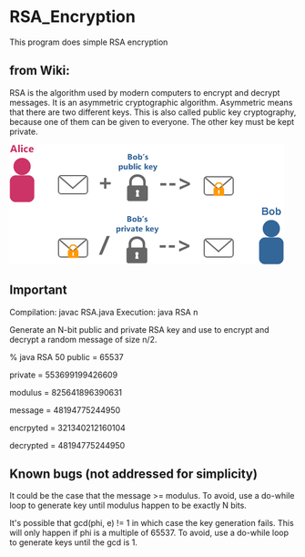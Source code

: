 # RSA_Encryption
This program does simple RSA encryption

from Wiki:
-----------------------------------------
RSA is the algorithm used by modern computers to encrypt and decrypt messages. It is an asymmetric cryptographic algorithm. Asymmetric means that there are two different keys. This is also called public key cryptography, because one of them can be given to everyone. The other key must be kept private.

![alt tag](https://raw.githubusercontent.com/Denisolt/RSA_Encryption/master/img.png)

Important
-----------------------------------------
Compilation:  javac RSA.java
Execution:    java RSA n

Generate an N-bit public and private RSA key and use to encrypt
and decrypt a random message of size n/2.

% java RSA 50
public  = 65537

private = 553699199426609

modulus = 825641896390631

message   = 48194775244950

encrpyted = 321340212160104

decrypted = 48194775244950

Known bugs (not addressed for simplicity)
-----------------------------------------
It could be the case that the message >= modulus. To avoid, use
a do-while loop to generate key until modulus happen to be exactly N bits.

It's possible that gcd(phi, e) != 1 in which case
the key generation fails. This will only happen if phi is a
multiple of 65537. To avoid, use a do-while loop to generate
keys until the gcd is 1.
